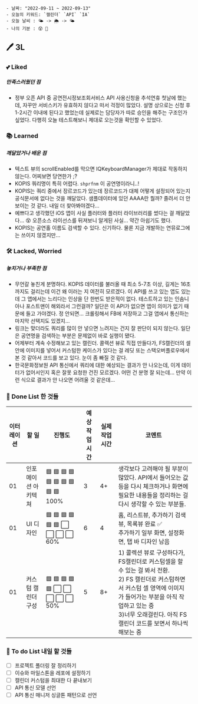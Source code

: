 ```
- 날짜: "2022-09-11 ~ 2022-09-13"
- 오늘의 키워드: `캘린더` `API` `IA` 
- 오늘 날씨 : 🌤 -> 🌦 -> 🌤
- 나의 기분 : 😵 🤔
```

## 🖊 3L

### 💕 Liked
##### 만족스러웠던 점 

- 정부 오픈 API 중 공연전시정보조회서비스 API 사용신청을 추석연휴 첫날에 했는데, 자꾸만 서비스키가 유효하지 않다고 떠서 걱정이 많았다. 설명 상으로는 신청 후 1-2시간 이내에 된다고 했었는데 실제로는 담당자가 따로 승인을 해주는 구조인가 싶었다. 다행히 오늘 테스트해보니 제대로 오는것을 확인할 수 있었다. 



### 📚 Learned
##### 깨달았거나 배운 점

- 텍스트 뷰의 scrollEnabled를 막으면 IQKeyboardManager가 제대로 작동하지 않는다. 어찌보면 당연한가 ;?  
- KOPIS 쿼리명이 특히 어렵다. `shprfnm` 이 공연명이라니..! 
- KOPIS는 쿼리 중에서 장르코드가 있는데 장르코드가 대체 어떻게 설정되어 있는지 공식문서에 없다는 것을 깨달았다. 샘플데이터에 있던 AAAA란 뭘까? 졸려서 더 안보이는 것 같다. 내일 더 찾아봐야겠다... 
- 예쁘다고 생각했던 iOS 앱이 사실 플러터와 플러터 라이브러리를 썼다는 걸 깨달았다... 😵 오픈소스 라이선스를 뒤져보니 알게된 사실... 약간 아쉽기도 했다.
- KOPIS는 공연홀 이름도 검색할 수 있다. 신기하다. 물론 지금 개발하는 연뮤로그에는 쓰이지 않겠지만... 

### 🛠 Lacked, Worried
##### 놓치거나 부족한 점

- 무언갈 놓친게 분명하다. KOPIS 데이터를 불러올 때 최소 5-7초 이상, 길게는 16초까지도 걸리는데 이건 왜 이러는 지 여전히 모르겠다. 이 API를 쓰고 있는 앱도 있는데 그 앱에서는  느리다는 인상을 단 한번도 받은적이 없다. 테스트하고 있는 인솜니아나 포스트맨이 해외라서 그런걸까? 일단은 이 API가 없으면 앱이 의미가 없기 때문에 들고 가야겠다. 정 안되면... 크롤링해서 FB에 저장하고 그걸 앱에서 통신하는 마지막 선택지도 있겠지... 
- 링크는 맞더라도 쿼리를 많이 안 넣으면 느려지는 건지 잘 판단이 되지 않는다. 일단은 공연명을 검색하는 부분은 문제없이 바로 실행이 됐다. 
- 어제부터 계속 수정해보고 있는 캘린더. 콜렉션 뷰로 직접 만들다가, FS캘린더의 셀 안에 이미지를 넣어서 커스텀한 케이스가 있다는 걸 레딧 또는 스택오버플로우에서 본 것 같아서 코드를 보고 있다. 눈이 좀 빠질 것 같다. 
- 한국문화정보원 API 통신에서 쿼리에 대한 예상되는 결과가 안 나오는데, 이게 데이터가 없어서인지 혹은 잘못 요청한 건진 모르겠다. 어떤 건 분명 잘 되는데... 만약 이런 식으로 결과가 안 나오면 어려울 것 같은데...   

### 🧸 Done List 한 것들

| 이터레이션 | 할 일 | 진행도 | 예상 작업시간 | 실제 작업시간 | 코멘트 |
| ---    | ---  | ---  |  ---      | ---       | --- | 
| 01  | 인포메이션 아키텍쳐  | 🟩 🟩 🟩 🟩 🟩 🟩 🟩 🟩 🟩 🟩 100% | 3 | 4+ | 생각보다 고려해야 될 부분이 많았다. API에서 들어오는 값 등을 다시 체크하거나 화면에 필요한 내용들을 정리하는 걸 다시 생각할 수 있는 부분들.  | 
| 01  | UI 디자인 | 🟩 🟩 🟩 🟩 🟩 🟩 ⬜️ ⬜️ ⬜️ ⬜️  60%  | 6 | 4 | 홈, 리스트뷰, 추가하기 검색뷰, 목록뷰 완료 ✅ <br>추가하기 일부 화면, 설정화면, 탭 바 디자인 남음    | 
| 01  | 커스텀 캘린더 구성 |  🟩 🟩 🟩 🟩 🟩 ⬜️ ⬜️ ⬜️ ⬜️ ⬜️ 50% | 5 | 8+ |  1) 콜렉션 뷰로 구성하다가, FS캘린더로 커스텀셀을 할 수 있는 걸 봐서 전환. <br>2) FS 캘린더로 커스텀하면서 커스텀 셀 영역에 이미지가 들어가는 부분을 아직 작업하고 있는 중<br>3)너무 오래걸린다. 아직 FS캘린더 코드를 보면서 하나씩 해보는 중   |

### 📌 To do List 내일 할 것들
- [ ] 프로젝트 폴더링 잘 정리하기
- [ ] 이슈와 마일스톤을 레포에 설정하기
- [ ] 캘린더 커스텀을 최대한 다 끝내보기 
- [ ] API 통신 모델 선언
- [ ] API 통신 매니저 싱글톤 패턴으로 선언
